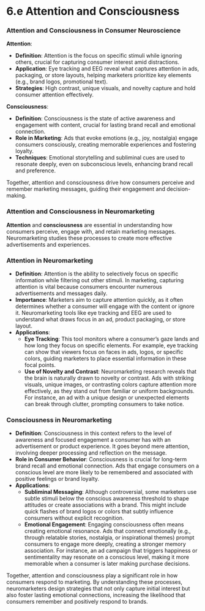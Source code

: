 # 6.e Attention and Consciousness

### Attention and Consciousness in Consumer Neuroscience

**Attention**:
- **Definition**: Attention is the focus on specific stimuli while ignoring others, crucial for capturing consumer interest amid distractions.
- **Application**: Eye tracking and EEG reveal what captures attention in ads, packaging, or store layouts, helping marketers prioritize key elements (e.g., brand logos, promotional text).
- **Strategies**: High contrast, unique visuals, and novelty capture and hold consumer attention effectively.

**Consciousness**:
- **Definition**: Consciousness is the state of active awareness and engagement with content, crucial for lasting brand recall and emotional connection.
- **Role in Marketing**: Ads that evoke emotions (e.g., joy, nostalgia) engage consumers consciously, creating memorable experiences and fostering loyalty.
- **Techniques**: Emotional storytelling and subliminal cues are used to resonate deeply, even on subconscious levels, enhancing brand recall and preference.

Together, attention and consciousness drive how consumers perceive and remember marketing messages, guiding their engagement and decision-making.

### Attention and Consciousness in Neuromarketing

**Attention** and **consciousness** are essential in understanding how consumers perceive, engage with, and retain marketing messages. Neuromarketing studies these processes to create more effective advertisements and experiences.

### Attention in Neuromarketing
- **Definition**: Attention is the ability to selectively focus on specific information while filtering out other stimuli. In marketing, capturing attention is vital because consumers encounter numerous advertisements and messages daily.
- **Importance**: Marketers aim to capture attention quickly, as it often determines whether a consumer will engage with the content or ignore it. Neuromarketing tools like eye tracking and EEG are used to understand what draws focus in an ad, product packaging, or store layout.
- **Applications**:
  - **Eye Tracking**: This tool monitors where a consumer’s gaze lands and how long they focus on specific elements. For example, eye tracking can show that viewers focus on faces in ads, logos, or specific colors, guiding marketers to place essential information in these focal points.
  - **Use of Novelty and Contrast**: Neuromarketing research reveals that the brain is naturally drawn to novelty or contrast. Ads with striking visuals, unique images, or contrasting colors capture attention more effectively, as they stand out from familiar or uniform backgrounds. For instance, an ad with a unique design or unexpected elements can break through clutter, prompting consumers to take notice.

### Consciousness in Neuromarketing
- **Definition**: Consciousness in this context refers to the level of awareness and focused engagement a consumer has with an advertisement or product experience. It goes beyond mere attention, involving deeper processing and reflection on the message.
- **Role in Consumer Behavior**: Consciousness is crucial for long-term brand recall and emotional connection. Ads that engage consumers on a conscious level are more likely to be remembered and associated with positive feelings or brand loyalty. 
- **Applications**:
  - **Subliminal Messaging**: Although controversial, some marketers use subtle stimuli below the conscious awareness threshold to shape attitudes or create associations with a brand. This might include quick flashes of brand logos or colors that subtly influence consumers without explicit recognition.
  - **Emotional Engagement**: Engaging consciousness often means creating emotional resonance. Ads that connect emotionally (e.g., through relatable stories, nostalgia, or inspirational themes) prompt consumers to engage more deeply, creating a stronger memory association. For instance, an ad campaign that triggers happiness or sentimentality may resonate on a conscious level, making it more memorable when a consumer is later making purchase decisions.

Together, attention and consciousness play a significant role in how consumers respond to marketing. By understanding these processes, neuromarketers design strategies that not only capture initial interest but also foster lasting emotional connections, increasing the likelihood that consumers remember and positively respond to brands.
